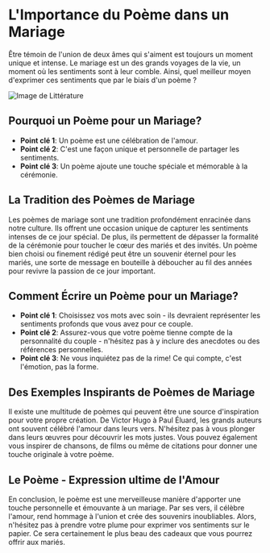 # L'Importance du Poème dans un Mariage

Être témoin de l'union de deux âmes qui s'aiment est toujours un moment unique et intense. Le mariage est un des grands voyages de la vie, un moment où les sentiments sont à leur comble. Ainsi, quel meilleur moyen d'exprimer ces sentiments que par le biais d'un poème ?

![Image de Littérature](https://source.unsplash.com/800x300/?literature)

## Pourquoi un Poème pour un Mariage?

- **Point clé 1**: Un poème est une célébration de l'amour.
- **Point clé 2**: C'est une façon unique et personnelle de partager les sentiments.
- **Point clé 3**: Un poème ajoute une touche spéciale et mémorable à la cérémonie.

## La Tradition des Poèmes de Mariage

Les poèmes de mariage sont une tradition profondément enracinée dans notre culture. Ils offrent une occasion unique de capturer les sentiments intenses de ce jour spécial. De plus, ils permettent de dépasser la formalité de la cérémonie pour toucher le cœur des mariés et des invités. Un poème bien choisi ou finement rédigé peut être un souvenir éternel pour les mariés, une sorte de message en bouteille à déboucher au fil des années pour revivre la passion de ce jour important.

## Comment Écrire un Poème pour un Mariage?

- **Point clé 1**: Choisissez vos mots avec soin - ils devraient représenter les sentiments profonds que vous avez pour ce couple.
- **Point clé 2**: Assurez-vous que votre poème tienne compte de la personnalité du couple - n'hésitez pas à y inclure des anecdotes ou des références personnelles.
- **Point clé 3**: Ne vous inquiétez pas de la rime! Ce qui compte, c'est l'émotion, pas la forme.

## Des Exemples Inspirants de Poèmes de Mariage

Il existe une multitude de poèmes qui peuvent être une source d'inspiration pour votre propre création. De Victor Hugo à Paul Éluard, les grands auteurs ont souvent célébré l'amour dans leurs vers. N'hésitez pas à vous plonger dans leurs œuvres pour découvrir les mots justes. Vous pouvez également vous inspirer de chansons, de films ou même de citations pour donner une touche originale à votre poème.

## Le Poème - Expression ultime de l'Amour

En conclusion, le poème est une merveilleuse manière d'apporter une touche personnelle et émouvante à un mariage. Par ses vers, il célèbre l'amour, rend hommage à l'union et crée des souvenirs inoubliables. Alors, n'hésitez pas à prendre votre plume pour exprimer vos sentiments sur le papier. Ce sera certainement le plus beau des cadeaux que vous pourrez offrir aux mariés.